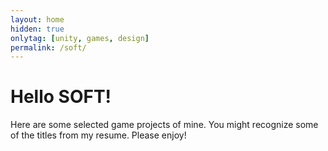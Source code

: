 ```yaml
---
layout: home
hidden: true
onlytag: [unity, games, design]
permalink: /soft/
---
```


# Hello SOFT!

Here are some selected game projects of mine. You might recognize some of the titles from my resume. Please enjoy!